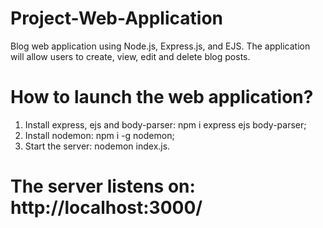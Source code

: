 # Project-Web-Application
Blog web application using Node.js, Express.js, and EJS. The application will allow users to create, view, edit and delete blog posts.
# How to launch the web application?
1) Install express, ejs and body-parser: npm i express ejs body-parser;
2) Install nodemon: npm i -g nodemon;
3) Start the server: nodemon index.js.
# The server listens on: http://localhost:3000/
